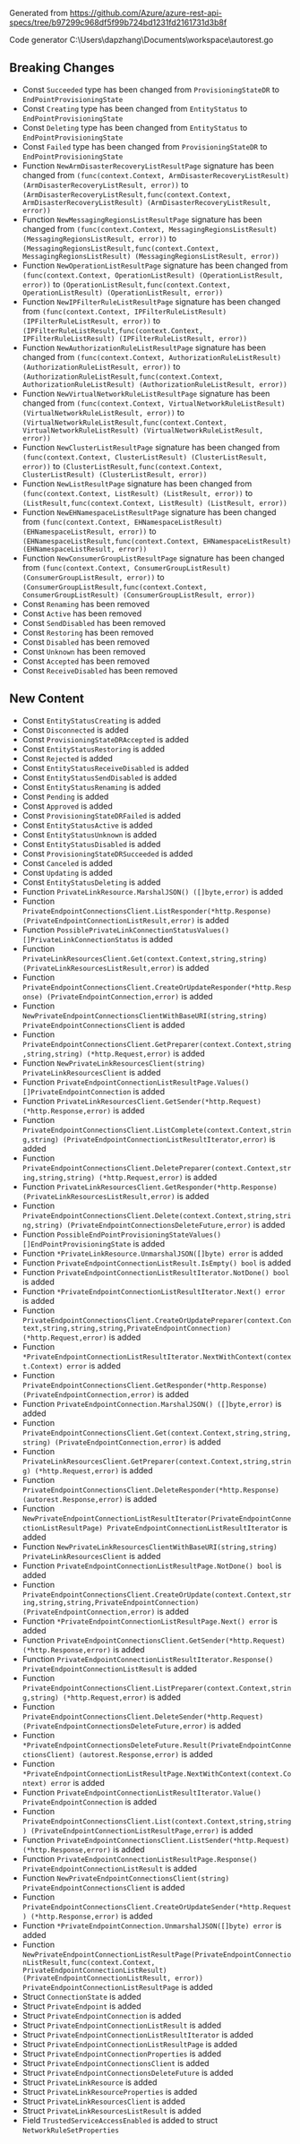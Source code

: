 
Generated from https://github.com/Azure/azure-rest-api-specs/tree/b97299c968df5f99b724bd1231fd2161731d3b8f

Code generator C:\Users\dapzhang\Documents\workspace\autorest.go

## Breaking Changes

- Const `Succeeded` type has been changed from `ProvisioningStateDR` to `EndPointProvisioningState`
- Const `Creating` type has been changed from `EntityStatus` to `EndPointProvisioningState`
- Const `Deleting` type has been changed from `EntityStatus` to `EndPointProvisioningState`
- Const `Failed` type has been changed from `ProvisioningStateDR` to `EndPointProvisioningState`
- Function `NewArmDisasterRecoveryListResultPage` signature has been changed from `(func(context.Context, ArmDisasterRecoveryListResult) (ArmDisasterRecoveryListResult, error))` to `(ArmDisasterRecoveryListResult,func(context.Context, ArmDisasterRecoveryListResult) (ArmDisasterRecoveryListResult, error))`
- Function `NewMessagingRegionsListResultPage` signature has been changed from `(func(context.Context, MessagingRegionsListResult) (MessagingRegionsListResult, error))` to `(MessagingRegionsListResult,func(context.Context, MessagingRegionsListResult) (MessagingRegionsListResult, error))`
- Function `NewOperationListResultPage` signature has been changed from `(func(context.Context, OperationListResult) (OperationListResult, error))` to `(OperationListResult,func(context.Context, OperationListResult) (OperationListResult, error))`
- Function `NewIPFilterRuleListResultPage` signature has been changed from `(func(context.Context, IPFilterRuleListResult) (IPFilterRuleListResult, error))` to `(IPFilterRuleListResult,func(context.Context, IPFilterRuleListResult) (IPFilterRuleListResult, error))`
- Function `NewAuthorizationRuleListResultPage` signature has been changed from `(func(context.Context, AuthorizationRuleListResult) (AuthorizationRuleListResult, error))` to `(AuthorizationRuleListResult,func(context.Context, AuthorizationRuleListResult) (AuthorizationRuleListResult, error))`
- Function `NewVirtualNetworkRuleListResultPage` signature has been changed from `(func(context.Context, VirtualNetworkRuleListResult) (VirtualNetworkRuleListResult, error))` to `(VirtualNetworkRuleListResult,func(context.Context, VirtualNetworkRuleListResult) (VirtualNetworkRuleListResult, error))`
- Function `NewClusterListResultPage` signature has been changed from `(func(context.Context, ClusterListResult) (ClusterListResult, error))` to `(ClusterListResult,func(context.Context, ClusterListResult) (ClusterListResult, error))`
- Function `NewListResultPage` signature has been changed from `(func(context.Context, ListResult) (ListResult, error))` to `(ListResult,func(context.Context, ListResult) (ListResult, error))`
- Function `NewEHNamespaceListResultPage` signature has been changed from `(func(context.Context, EHNamespaceListResult) (EHNamespaceListResult, error))` to `(EHNamespaceListResult,func(context.Context, EHNamespaceListResult) (EHNamespaceListResult, error))`
- Function `NewConsumerGroupListResultPage` signature has been changed from `(func(context.Context, ConsumerGroupListResult) (ConsumerGroupListResult, error))` to `(ConsumerGroupListResult,func(context.Context, ConsumerGroupListResult) (ConsumerGroupListResult, error))`
- Const `Renaming` has been removed
- Const `Active` has been removed
- Const `SendDisabled` has been removed
- Const `Restoring` has been removed
- Const `Disabled` has been removed
- Const `Unknown` has been removed
- Const `Accepted` has been removed
- Const `ReceiveDisabled` has been removed

## New Content

- Const `EntityStatusCreating` is added
- Const `Disconnected` is added
- Const `ProvisioningStateDRAccepted` is added
- Const `EntityStatusRestoring` is added
- Const `Rejected` is added
- Const `EntityStatusReceiveDisabled` is added
- Const `EntityStatusSendDisabled` is added
- Const `EntityStatusRenaming` is added
- Const `Pending` is added
- Const `Approved` is added
- Const `ProvisioningStateDRFailed` is added
- Const `EntityStatusActive` is added
- Const `EntityStatusUnknown` is added
- Const `EntityStatusDisabled` is added
- Const `ProvisioningStateDRSucceeded` is added
- Const `Canceled` is added
- Const `Updating` is added
- Const `EntityStatusDeleting` is added
- Function `PrivateLinkResource.MarshalJSON() ([]byte,error)` is added
- Function `PrivateEndpointConnectionsClient.ListResponder(*http.Response) (PrivateEndpointConnectionListResult,error)` is added
- Function `PossiblePrivateLinkConnectionStatusValues() []PrivateLinkConnectionStatus` is added
- Function `PrivateLinkResourcesClient.Get(context.Context,string,string) (PrivateLinkResourcesListResult,error)` is added
- Function `PrivateEndpointConnectionsClient.CreateOrUpdateResponder(*http.Response) (PrivateEndpointConnection,error)` is added
- Function `NewPrivateEndpointConnectionsClientWithBaseURI(string,string) PrivateEndpointConnectionsClient` is added
- Function `PrivateEndpointConnectionsClient.GetPreparer(context.Context,string,string,string) (*http.Request,error)` is added
- Function `NewPrivateLinkResourcesClient(string) PrivateLinkResourcesClient` is added
- Function `PrivateEndpointConnectionListResultPage.Values() []PrivateEndpointConnection` is added
- Function `PrivateLinkResourcesClient.GetSender(*http.Request) (*http.Response,error)` is added
- Function `PrivateEndpointConnectionsClient.ListComplete(context.Context,string,string) (PrivateEndpointConnectionListResultIterator,error)` is added
- Function `PrivateEndpointConnectionsClient.DeletePreparer(context.Context,string,string,string) (*http.Request,error)` is added
- Function `PrivateLinkResourcesClient.GetResponder(*http.Response) (PrivateLinkResourcesListResult,error)` is added
- Function `PrivateEndpointConnectionsClient.Delete(context.Context,string,string,string) (PrivateEndpointConnectionsDeleteFuture,error)` is added
- Function `PossibleEndPointProvisioningStateValues() []EndPointProvisioningState` is added
- Function `*PrivateLinkResource.UnmarshalJSON([]byte) error` is added
- Function `PrivateEndpointConnectionListResult.IsEmpty() bool` is added
- Function `PrivateEndpointConnectionListResultIterator.NotDone() bool` is added
- Function `*PrivateEndpointConnectionListResultIterator.Next() error` is added
- Function `PrivateEndpointConnectionsClient.CreateOrUpdatePreparer(context.Context,string,string,string,PrivateEndpointConnection) (*http.Request,error)` is added
- Function `*PrivateEndpointConnectionListResultIterator.NextWithContext(context.Context) error` is added
- Function `PrivateEndpointConnectionsClient.GetResponder(*http.Response) (PrivateEndpointConnection,error)` is added
- Function `PrivateEndpointConnection.MarshalJSON() ([]byte,error)` is added
- Function `PrivateEndpointConnectionsClient.Get(context.Context,string,string,string) (PrivateEndpointConnection,error)` is added
- Function `PrivateLinkResourcesClient.GetPreparer(context.Context,string,string) (*http.Request,error)` is added
- Function `PrivateEndpointConnectionsClient.DeleteResponder(*http.Response) (autorest.Response,error)` is added
- Function `NewPrivateEndpointConnectionListResultIterator(PrivateEndpointConnectionListResultPage) PrivateEndpointConnectionListResultIterator` is added
- Function `NewPrivateLinkResourcesClientWithBaseURI(string,string) PrivateLinkResourcesClient` is added
- Function `PrivateEndpointConnectionListResultPage.NotDone() bool` is added
- Function `PrivateEndpointConnectionsClient.CreateOrUpdate(context.Context,string,string,string,PrivateEndpointConnection) (PrivateEndpointConnection,error)` is added
- Function `*PrivateEndpointConnectionListResultPage.Next() error` is added
- Function `PrivateEndpointConnectionsClient.GetSender(*http.Request) (*http.Response,error)` is added
- Function `PrivateEndpointConnectionListResultIterator.Response() PrivateEndpointConnectionListResult` is added
- Function `PrivateEndpointConnectionsClient.ListPreparer(context.Context,string,string) (*http.Request,error)` is added
- Function `PrivateEndpointConnectionsClient.DeleteSender(*http.Request) (PrivateEndpointConnectionsDeleteFuture,error)` is added
- Function `*PrivateEndpointConnectionsDeleteFuture.Result(PrivateEndpointConnectionsClient) (autorest.Response,error)` is added
- Function `*PrivateEndpointConnectionListResultPage.NextWithContext(context.Context) error` is added
- Function `PrivateEndpointConnectionListResultIterator.Value() PrivateEndpointConnection` is added
- Function `PrivateEndpointConnectionsClient.List(context.Context,string,string) (PrivateEndpointConnectionListResultPage,error)` is added
- Function `PrivateEndpointConnectionsClient.ListSender(*http.Request) (*http.Response,error)` is added
- Function `PrivateEndpointConnectionListResultPage.Response() PrivateEndpointConnectionListResult` is added
- Function `NewPrivateEndpointConnectionsClient(string) PrivateEndpointConnectionsClient` is added
- Function `PrivateEndpointConnectionsClient.CreateOrUpdateSender(*http.Request) (*http.Response,error)` is added
- Function `*PrivateEndpointConnection.UnmarshalJSON([]byte) error` is added
- Function `NewPrivateEndpointConnectionListResultPage(PrivateEndpointConnectionListResult,func(context.Context, PrivateEndpointConnectionListResult) (PrivateEndpointConnectionListResult, error)) PrivateEndpointConnectionListResultPage` is added
- Struct `ConnectionState` is added
- Struct `PrivateEndpoint` is added
- Struct `PrivateEndpointConnection` is added
- Struct `PrivateEndpointConnectionListResult` is added
- Struct `PrivateEndpointConnectionListResultIterator` is added
- Struct `PrivateEndpointConnectionListResultPage` is added
- Struct `PrivateEndpointConnectionProperties` is added
- Struct `PrivateEndpointConnectionsClient` is added
- Struct `PrivateEndpointConnectionsDeleteFuture` is added
- Struct `PrivateLinkResource` is added
- Struct `PrivateLinkResourceProperties` is added
- Struct `PrivateLinkResourcesClient` is added
- Struct `PrivateLinkResourcesListResult` is added
- Field `TrustedServiceAccessEnabled` is added to struct `NetworkRuleSetProperties`

